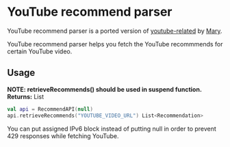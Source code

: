 # YouTube recommend parser
YouTube recommend parser is a ported version of [youtube-related](https://github.com/kijk2869/youtube-related) by [Mary](https://github.com/kijk2869).

YouTube recommend parser helps you fetch the YouTube recommmends for certain YouTube video.

## Usage
**NOTE: retrieveRecommends() should be used in suspend function.**
**Returns:** List<Recommendation>
```kotlin
val api = RecommendAPI(null)
api.retrieveRecommends("YOUTUBE_VIDEO_URL") List<Recommendation>
```

You can put assigned IPv6 block instead of putting null in order to prevent 429 responses while fetching YouTube.
